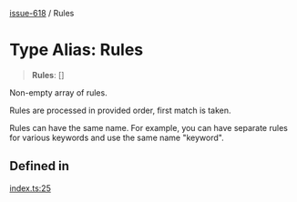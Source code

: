 [issue-618](../README.md) / Rules

# Type Alias: Rules

> **Rules**: []

Non-empty array of rules.

Rules are processed in provided order, first match is taken.

Rules can have the same name. For example, you can have
separate rules for various keywords and use the same name "keyword".

## Defined in

[index.ts:25](https://github.com/typedoc2md/typedoc-plugin-markdown-scratchpad/blob/6bb508f24e7bc1181f9ef992ff4abdbf41e356f6/issues/618/src/index.ts#L25)
